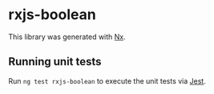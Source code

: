 # rxjs-boolean

This library was generated with [Nx](https://nx.dev).

## Running unit tests

Run `ng test rxjs-boolean` to execute the unit tests via [Jest](https://jestjs.io).
